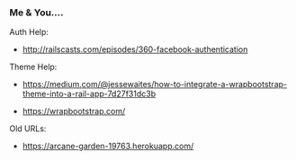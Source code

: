 ### Me & You....


Auth Help:

* http://railscasts.com/episodes/360-facebook-authentication

Theme Help:

* https://medium.com/@jessewaites/how-to-integrate-a-wrapbootstrap-theme-into-a-rail-app-7d27f31dc3b

* https://wrapbootstrap.com/

Old URLs:

* https://arcane-garden-19763.herokuapp.com/